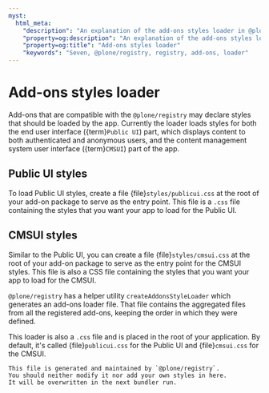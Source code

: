 ```yaml
---
myst:
  html_meta:
    "description": "An explanation of the add-ons styles loader in @plone/registry"
    "property=og:description": "An explanation of the add-ons styles loader in @plone/registry"
    "property=og:title": "Add-ons styles loader"
    "keywords": "Seven, @plone/registry, registry, add-ons, loader"
---
```


# Add-ons styles loader

Add-ons that are compatible with the `@plone/registry` may declare styles that should be loaded by the app.
Currently the loader loads styles for both the end user interface ({term}`Public UI`) part, which displays content to both authenticated and anonymous users, and the content management system user interface ({term}`CMSUI`) part of the app.

## Public UI styles

To load Public UI styles, create a file {file}`styles/publicui.css` at the root of your add-on package to serve as the entry point.
This file is a `.css` file containing the styles that you want your app to load for the Public UI.

## CMSUI styles

Similar to the Public UI, you can create a file {file}`styles/cmsui.css` at the root of your add-on package to serve as the entry point for the CMSUI styles.
This file is also a CSS file containing the styles that you want your app to load for the CMSUI.

`@plone/registry` has a helper utility `createAddonsStyleLoader` which generates an add-ons loader file.
That file contains the aggregated files from all the registered add-ons, keeping the order in which they were defined.

This loader is also a `.css` file and is placed in the root of your application.
By default, it's called {file}`publicui.css` for the Public UI and {file}`cmsui.css` for the CMSUI.

```{important}
This file is generated and maintained by `@plone/registry`.
You should neither modify it nor add your own styles in here.
It will be overwritten in the next bundler run.
```
